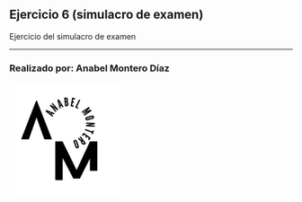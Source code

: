 ## Ejercicio 6 (simulacro de examen)

Ejercicio del simulacro de examen

---

### Realizado por: Anabel Montero Díaz

![Imagen](imagenes/logoModificadoAnabel.png)